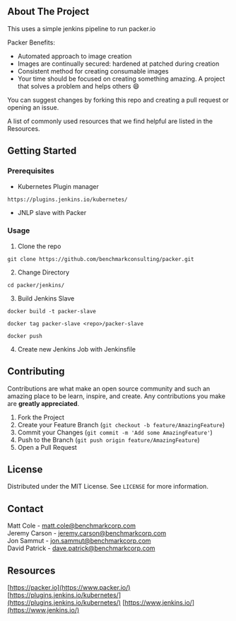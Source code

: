 <!-- ABOUT THE PROJECT -->
## About The Project
This uses a simple jenkins pipeline to run packer.io

Packer Benefits:
* Automated approach to image creation
* Images are continually secured: hardened at patched during creation
* Consistent method for creating consumable images
* Your time should be focused on creating something amazing. A project that solves a problem and helps others :smile:

You can suggest changes by forking this repo and creating a pull request or opening an issue.

A list of commonly used resources that we find helpful are listed in the Resources.

<!-- GETTING STARTED -->
## Getting Started



### Prerequisites

* Kubernetes Plugin manager
```
https://plugins.jenkins.io/kubernetes/
```
* JNLP slave with Packer 

### Usage

1. Clone the repo
```
git clone https://github.com/benchmarkconsulting/packer.git
```
2. Change Directory
```
cd packer/jenkins/
```

3. Build Jenkins Slave
```
docker build -t packer-slave
```
```
docker tag packer-slave <repo>/packer-slave
```
```
docker push
```
4. Create new Jenkins Job with Jenkinsfile


<!-- CONTRIBUTING -->
## Contributing

Contributions are what make an open source community and such an amazing place to be learn, inspire, and create. Any contributions you make are **greatly appreciated**.

1. Fork the Project
2. Create your Feature Branch (`git checkout -b feature/AmazingFeature`)
3. Commit your Changes (`git commit -m 'Add some AmazingFeature'`)
4. Push to the Branch (`git push origin feature/AmazingFeature`)
5. Open a Pull Request


<!-- LICENSE -->
## License

Distributed under the MIT License. See `LICENSE` for more information.


<!-- CONTACT -->
## Contact

Matt Cole - matt.cole@benchmarkcorp.com  
Jeremy Carson - jeremy.carson@benchmarkcorp.com  
Jon Sammut - jon.sammut@benchmarkcorp.com  
David Patrick - dave.patrick@benchmarkcorp.com  

<!-- Resource LINKS  -->
## Resources

[https://packer.io](https://www.packer.io/)
[https://plugins.jenkins.io/kubernetes/](https://plugins.jenkins.io/kubernetes/)
[https://www.jenkins.io/](https://www.jenkins.io/)